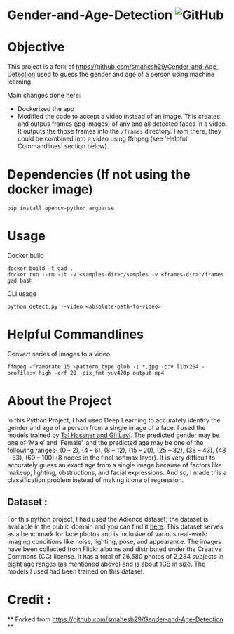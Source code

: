 # Gender-and-Age-Detection   <img alt="GitHub" src="https://img.shields.io/github/license/smahesh29/Gender-and-Age-Detection">

# Objective
This project is a fork of https://github.com/smahesh29/Gender-and-Age-Detection used to guess the gender and age of a person using machine learning.

Main changes done here:
* Dockerized the app
* Modified the code to accept a video instead of an image. This creates and outpus frames (jpg images) of any and all detected faces in a video. It outputs the those frames into the `/frames` directory. From there, they could be combined into a video using ffmpeg (see 'Helpful Commandlines' section below).

# Dependencies (If not using the docker image)
```
pip install opencv-python argparse
```

# Usage
Docker build
```
docker build -t gad .
docker run --rm -it -v <samples-dir>:/samples -v <frames-dir>:/frames gad bash
```

CLI usage
```
python detect.py --video <absolute-path-to-video>
```

# Helpful Commandlines
Convert series of images to a video
```
ffmpeg -framerate 15 -pattern_type glob -i *.jpg -c:v libx264 -profile:v high -crf 20 -pix_fmt yuv420p output.mp4
```

# About the Project
<p>In this Python Project, I had used Deep Learning to accurately identify the gender and age of a person from a single image of a face. I used the models trained by <a href="https://talhassner.github.io/home/projects/Adience/Adience-data.html">Tal Hassner and Gil Levi</a>. The predicted gender may be one of ‘Male’ and ‘Female’, and the predicted age may be one of the following ranges- (0 – 2), (4 – 6), (8 – 12), (15 – 20), (25 – 32), (38 – 43), (48 – 53), (60 – 100) (8 nodes in the final softmax layer). It is very difficult to accurately guess an exact age from a single image because of factors like makeup, lighting, obstructions, and facial expressions. And so, I made this a classification problem instead of making it one of regression.</p>

<h2>Dataset :</h2>
<p>For this python project, I had used the Adience dataset; the dataset is available in the public domain and you can find it <a href="https://www.kaggle.com/ttungl/adience-benchmark-gender-and-age-classification">here</a>. This dataset serves as a benchmark for face photos and is inclusive of various real-world imaging conditions like noise, lighting, pose, and appearance. The images have been collected from Flickr albums and distributed under the Creative Commons (CC) license. It has a total of 26,580 photos of 2,284 subjects in eight age ranges (as mentioned above) and is about 1GB in size. The models I used had been trained on this dataset.</p>

    
# Credit :
** Forked from https://github.com/smahesh29/Gender-and-Age-Detection **

